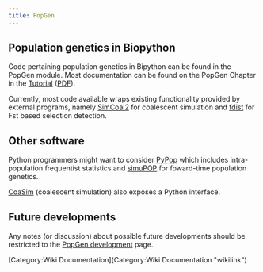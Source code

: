 ```yaml
---
title: PopGen
---
```


Population genetics in Biopython
--------------------------------

Code pertaining population genetics in Bipython can be found in the
PopGen module. Most documentation can be found on the PopGen Chapter in
the [Tutorial](http://biopython.org/DIST/docs/tutorial/Tutorial.html)
([PDF](http://biopython.org/DIST/docs/tutorial/Tutorial.pdf)).

Currently, most code available wraps existing functionality provided by
external programs, namely
[SimCoal2](http://cmpg.unibe.ch/software/simcoal2/) for coalescent
simulation and [fdist](http://www.rubic.rdg.ac.uk/~mab/software.html)
for Fst based selection detection.

Other software
--------------

Python programmers might want to consider [PyPop](http://pypop.org)
which includes intra-population frequentist statistics and
[simuPOP](http://simupop.sourceforge.net/) for foward-time population
genetics.

[CoaSim](http://www.daimi.au.dk/~mailund/CoaSim/) (coalescent
simulation) also exposes a Python interface.

Future developments
-------------------

Any notes (or discussion) about possible future developments should be
restricted to the [PopGen development](PopGen_dev "wikilink") page.

[Category:Wiki Documentation](Category:Wiki Documentation "wikilink")
